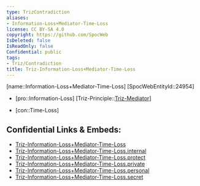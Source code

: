 ```yaml
---
type: TrizContradiction
aliases:
- Information-Loss+Mediator-Time-Loss
license: CC BY-SA 4.0
copyright: https://github.com/SpocWeb
IsDeleted: false
IsReadOnly: false
Confidential: public
tags: 
- Triz/Contradiction
title: Triz-Information-Loss+Mediator-Time-Loss
---
```

[name::Information-Loss+Mediator-Time-Loss]
[SpocWebEntityId::24954]
+ [pro::Information-Loss]
[Triz-Principle::[Triz-Mediator](tech/Triz/Principle/Triz-Mediator.md)]
- [con::Time-Loss]



## Confidential Links & Embeds: 
- [Triz-Information-Loss+Mediator-Time-Loss](../../../../_public/tech/Triz/Contradict/Triz-Information-Loss+Mediator-Time-Loss.md) 
- [Triz-Information-Loss+Mediator-Time-Loss.internal](../../../../_internal/tech/Triz/Contradict/Triz-Information-Loss+Mediator-Time-Loss.internal.md) 
- [Triz-Information-Loss+Mediator-Time-Loss.protect](../../../../_protect/tech/Triz/Contradict/Triz-Information-Loss+Mediator-Time-Loss.protect.md) 
- [Triz-Information-Loss+Mediator-Time-Loss.private](../../../../_private/tech/Triz/Contradict/Triz-Information-Loss+Mediator-Time-Loss.private.md) 
- [Triz-Information-Loss+Mediator-Time-Loss.personal](../../../../_personal/tech/Triz/Contradict/Triz-Information-Loss+Mediator-Time-Loss.personal.md) 
- [Triz-Information-Loss+Mediator-Time-Loss.secret](../../../../_secret/tech/Triz/Contradict/Triz-Information-Loss+Mediator-Time-Loss.secret.md) 
